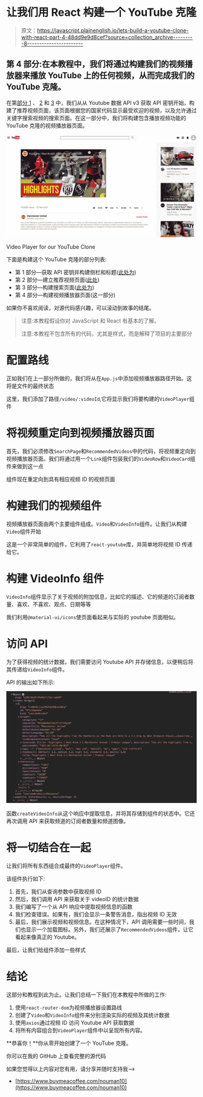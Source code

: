# 让我们用 React 构建一个 YouTube 克隆

> 原文：<https://javascript.plainenglish.io/lets-build-a-youtube-clone-with-react-part-4-48dd9e9d8cef?source=collection_archive---------8----------------------->

## 第 4 部分:在本教程中，我们将通过构建我们的视频播放器来播放 YouTube 上的任何视频，从而完成我们的 YouTube 克隆。

在第[部分 1](https://medium.com/swlh/building-a-youtube-clone-using-react-part-1-40fb09ae2837) 、 [2](https://medium.com/swlh/building-a-youtube-clone-using-react-part-2-a23a9dded270) 和 [3](https://medium.com/javascript-in-plain-english/building-a-youtube-clone-using-react-part-3-d86db83d3b33) 中，我们从从 Youtube 数据 API v3 获取 API 密钥开始，构建了推荐视频页面，该页面根据您的国家代码显示最受欢迎的视频，以及允许通过关键字搜索视频的搜索页面。在这一部分中，我们将构建包含播放视频功能的 YouTube 克隆的视频播放器页面。

![](img/d82487c38627c14c91beb69dfbc346c0.png)

Video Player for our YouTube Clone

下面是构建这个 YouTube 克隆的部分列表:

*   第 1 部分—获取 API 密钥并构建侧栏和标题([此处为](https://medium.com/@nouman10/building-a-youtube-clone-using-react-part-1-40fb09ae2837))
*   第 2 部分—建立推荐视频页面([此处](https://medium.com/swlh/building-a-youtube-clone-using-react-part-2-a23a9dded270))
*   第 3 部分—构建搜索页面([此处为](https://medium.com/javascript-in-plain-english/building-a-youtube-clone-using-react-part-3-d86db83d3b33))
*   第 4 部分—构建视频播放器页面(这一部分)

如果你不喜欢阅读，对源代码感兴趣，可以滚动到故事的结尾。

> 注意:本教程假设你对 JavaScript 和 React 有基本的了解。
> 
> 注意:本教程不包含所有的代码，尤其是样式，而是解释了项目的主要部分

# 配置路线

正如我们在上一部分所做的，我们将从在`App.js`中添加视频播放器路径开始。这将是文件的最终状态

这里，我们添加了路径`/video/:videoId`,它将显示我们将要构建的`VideoPlayer`组件

# 将视频重定向到视频播放器页面

首先，我们必须修改`SearchPage`和`RecommendedVideos`中的代码，将视频重定向到视频播放器页面。我们将通过用一个`Link`组件包装我们的`VideoRow`和`VideoCard`组件来做到这一点

组件现在重定向到具有相应视频 ID 的视频页面

# 构建我们的视频组件

视频播放器页面由两个主要组件组成。`Video`和`VideoInfo`组件。让我们从构建`Video`组件开始

这是一个非常简单的组件，它利用了`react-youtube`库，并简单地将视频 ID 传递给它。

# 构建 VideoInfo 组件

`VideoInfo`组件显示了关于视频的附加信息，比如它的描述、它的频道的订阅者数量、喜欢、不喜欢、观点、日期等等

我们利用`@material-ui/icons`使页面看起来与实际的 youtube 页面相似。

# 访问 API

为了获得视频的统计数据，我们需要访问 Youtube API 并存储信息，以便稍后将其传递给`VideoInfo`组件。

API 的输出如下所示:

![](img/2821100d627fa41ff45190dcbc6417fc.png)

函数`createVideoInfo`从这个响应中提取信息，并将其存储到组件的状态中。它还再次调用 API 来获取频道的订阅者数量和频道图像。

# 将一切结合在一起

让我们将所有东西组合成最终的`VideoPlayer`组件。

该组件执行如下:

1.  首先，我们从查询参数中获取视频 ID
2.  然后，我们调用 API 来获取关于 videoID 的统计数据
3.  我们编写了一个从 API 响应中提取视频信息的函数
4.  我们检查错误。如果有，我们会显示一条警告消息，指出视频 ID 无效
5.  最后，我们展示视频和视频信息。在这种情况下，API 调用需要一些时间，我们也显示一个加载图标。另外，我们还展示了`RecommendedVideos`组件，让它看起来像真正的 Youtube。

最后，让我们给组件添加一些样式

# 结论

这部分和教程到此为止。让我们总结一下我们在本教程中所做的工作:

1.  使用`react-router-dom`为视频播放器设置路线
2.  创建了`Video`和`VideoInfo`组件来分别渲染实际的视频及其统计数据
3.  使用`axios`通过视频 ID 访问 Youtube API 获取数据
4.  将所有内容组合到`VideoPlayer`组件中以呈现所有内容。

**恭喜你！**你从零开始创建了一个 YouTube 克隆。

你可以在我的 GitHub 上查看完整的源代码

如果您觉得以上内容对您有用，请分享并随时支持我-->

*   [https://www.buymeacoffee.com/nouman10](https://www.buymeacoffee.com/nouman10)